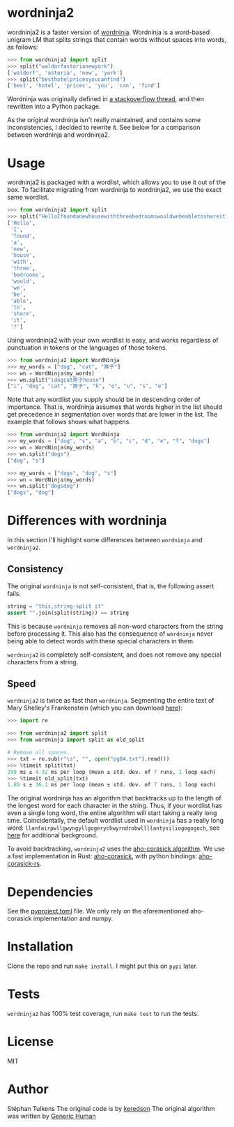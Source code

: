 # wordninja2

wordninja2 is a faster version of [wordninja](https://github.com/keredson/wordninja). Wordninja is a word-based unigram LM that splits strings that contain words without spaces into words, as follows:

```python
>>> from wordninja2 import split
>>> split("waldorfastorianewyork")
['waldorf', 'astoria', 'new', 'york']
>>> split("besthotelpricesyoucanfind")
['best', 'hotel', 'prices', 'you', 'can', 'find']

```

Wordninja was originally defined in [a stackoverflow thread](https://stackoverflow.com/questions/8870261/how-to-split-text-without-spaces-into-list-of-words/11642687#11642687), and then rewritten into a Python package.

As the original wordninja isn't really maintained, and contains some inconsistencies, I decided to rewrite it. See below for a comparison between wordninja and wordninja2.

# Usage

wordninja2 is packaged with a wordlist, which allows you to use it out of the box. To facilitate migrating from wordninja to wordninja2, we use the exact same wordlist.

```python
>>> from wordninja2 import split
>>> split("HelloIfoundanewhousewiththreebedroomswouldwebeabletoshareit?")
['Hello',
 'I',
 'found',
 'a',
 'new',
 'house',
 'with',
 'three',
 'bedrooms',
 'would',
 'we',
 'be',
 'able',
 'to',
 'share',
 'it',
 '?']

 ```

Using wordninja2 with your own wordlist is easy, and works regardless of punctuation in tokens or the languages of those tokens.

```python
>>> from wordninja2 import WordNinja
>>> my_words = ["dog", "cat", "房子"]
>>> wn = WordNinja(my_words)
>>> wn.split("idogcat房子house")
["i", "dog", "cat", "房子", "h", "o", "u", "s", "e"]

```

Note that any wordlist you supply should be in descending order of importance. That is, wordninja assumes that words higher in the list should get precedence in segmentation over words that are lower in the list. The example that follows shows what happens.

```python
>>> from wordninja2 import WordNinja
>>> my_words = ["dog", "s", "a", "b", "c", "d", "e", "f", "dogs"]
>>> wn = WordNinja(my_words)
>>> wn.split("dogs")
["dog", "s"]

>>> my_words = ["dogs", "dog", "s"]
>>> wn = WordNinja(my_words)
>>> wn.split("dogsdog")
["dogs", "dog"]

```

# Differences with wordninja

In this section I'll highlight some differences between `wordninja` and `wordninja2`.

## Consistency

The original `wordninja` is not self-consistent, that is, the following assert fails.

```python
string = "this,string-split it"
assert "".join(split(string)) == string

```

This is because `wordninja` removes all non-word characters from the string before processing it. This also has the consequence of `wordninja` never being able to detect words with these special characters in them.

`wordninja2` is completely self-consistent, and does not remove any special characters from a string.

## Speed

`wordninja2` is twice as fast than `wordninja`. Segmenting the entire text of Mary Shelley's Frankenstein (which you can download [here](https://www.gutenberg.org/ebooks/84)):

```python
>>> import re

>>> from wordninja2 import split
>>> from wordninja import split as old_split

# Remove all spaces.
>>> txt = re.sub(r"\s", "", open("pg84.txt").read())
>>> %timeit split(txt)
299 ms ± 4.32 ms per loop (mean ± std. dev. of 7 runs, 1 loop each)
>>> %timeit old_split(txt)
1.89 s ± 36.1 ms per loop (mean ± std. dev. of 7 runs, 1 loop each)

```

The original wordninja has an algorithm that backtracks up to the length of the longest word for each character in the string. Thus, if your wordlist has even a single long word, the entire algorithm will start taking a really long time. Coincidentally, the default wordlist used in `wordninja` has a really long word: `llanfairpwllgwyngyllgogerychwyrndrobwllllantysiliogogogoch`, see [here](https://www.atlasobscura.com/places/llanfairpwllgwyngyllgogerychwyrndrobwllllantysiliogogogoch) for additional background.

To avoid backtracking, `wordninja2` uses the [aho-corasick algorithm](https://en.wikipedia.org/wiki/Aho%E2%80%93Corasick_algorithm). We use a fast implementation in Rust: [aho-corasick](https://github.com/BurntSushi/aho-corasick), with python bindings: [aho-corasick-rs](https://github.com/G-Research/ahocorasick_rs/).

# Dependencies

See the [pyproject.toml](pyproject.toml) file. We only rely on the aforementioned aho-corasick implementation and numpy.

# Installation

Clone the repo and run `make install`. I might put this on `pypi` later.

# Tests

`wordninja2` has 100% test coverage, run `make test` to run the tests.

# License

MIT

# Author

Stéphan Tulkens
The original code is by [keredson](https://github.com/keredson)
The original algorithm was written by [Generic Human](https://stackoverflow.com/users/1515832/generic-human)
